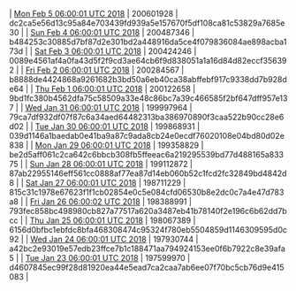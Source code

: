 | [Mon Feb  5 06:00:01 UTC 2018](https://transfer.sh/10YWU/dashninja-dbdump-20180205070001.tar.bz2) | 200601928 | dc2ca5e56d13c95a84e703439fd939a5e157670f5df108ca81c53829a7685e30 |
| [Sun Feb  4 06:00:01 UTC 2018](https://transfer.sh/BIAh1/dashninja-dbdump-20180204070001.tar.bz2) | 200487346 | b484253c30885d7bf87d2e301bd2a448916da5ce4f079836084ae898acba173d |
| [Sat Feb  3 06:00:01 UTC 2018](https://transfer.sh/ciNHF/dashninja-dbdump-20180203070001.tar.bz2) | 200424246 | 0089e4561af4a0fa43d5f2f9cd3ae64cb6f9d838051a1a16d84d82eccf356392 |
| [Fri Feb  2 06:00:01 UTC 2018](https://transfer.sh/5P6aq/dashninja-dbdump-20180202070001.tar.bz2) | 200284567 | b8888de4424868a9261682b3bd50a6eb40ca38abffebf917c9338dd7b928de64 |
| [Thu Feb  1 06:00:01 UTC 2018](https://transfer.sh/C8pWG/dashninja-dbdump-20180201070001.tar.bz2) | 200122658 | 9bd1fc380b4562dfa75c58509a33e48c86bc7a39c466585f2bf647dff957e137 |
| [Wed Jan 31 06:00:01 UTC 2018](https://transfer.sh/At8B9/dashninja-dbdump-20180131070001.tar.bz2) | 199997964 | 79ca7df932df07f87c6a34aed64482313ba386970890f3caa522b90cc28e6d02 |
| [Tue Jan 30 06:00:01 UTC 2018](https://transfer.sh/CiInE/dashninja-dbdump-20180130070001.tar.bz2) | 199868931 | 039d1146a1baedab0e41ba9a87c9ada8cb24e0ecdf76020108e04bd80d02e838 |
| [Mon Jan 29 06:00:01 UTC 2018](https://transfer.sh/qPhc8/dashninja-dbdump-20180129070001.tar.bz2) | 199358829 | be2d5aff061c2ca642c6bbcb308fb5ffeeac6a219295539bd77d488165a83375 |
| [Sun Jan 28 06:00:01 UTC 2018](https://transfer.sh/ER5gJ/dashninja-dbdump-20180128070001.tar.bz2) | 199112872 | 87ab22955146eff561cc0888af77ea87d14eb060b52c1fcd2fc32849bd4842d8 |
| [Sat Jan 27 06:00:01 UTC 2018](https://transfer.sh/puid9/dashninja-dbdump-20180127070001.tar.bz2) | 198711229 | 815c31c1978e67623f1f1cb02854e0c5e084cfd06530b8e2dc0c7a4e47d783a8 |
| [Fri Jan 26 06:00:02 UTC 2018](https://transfer.sh/2q0eh/dashninja-dbdump-20180126070002.tar.bz2) | 198388991 | 793fec858bc498980cb827a77517a620a3487eb41b78140f2e196c6b62dd7bcc |
| [Thu Jan 25 06:00:01 UTC 2018](https://transfer.sh/rmZgA/dashninja-dbdump-20180125070001.tar.bz2) | 198067389 | 6156d0bfbc1ebfdc8bfa468308474c95324f780eb5504859d1146309595d0c92 |
| [Wed Jan 24 06:00:01 UTC 2018](https://transfer.sh/Eq0tg/dashninja-dbdump-20180124070001.tar.bz2) | 197930744 | a42bc2e93019e57edb23ffce7b1c188471aa794924153ee0f6b7922c8e39afa5 |
| [Tue Jan 23 06:00:01 UTC 2018](https://transfer.sh/vPhfj/dashninja-dbdump-20180123070001.tar.bz2) | 197599970 | d4607845ec99f28d81920ea44e5ead7ca2caa7ab6ee07f70bc5cb76d9e415083 |

